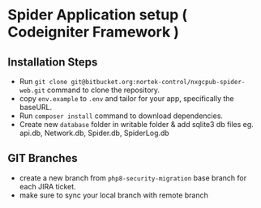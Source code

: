 # Spider Application setup ( Codeigniter Framework )

## Installation Steps

- Run `git clone git@bitbucket.org:nortek-control/nxgcpub-spider-web.git` command to clone the repository.
- copy `env.example` to `.env` and tailor for your app, specifically the baseURL. 
- Run `composer install` command to download dependencies.
- Create new `database` folder in writable folder & add sqlite3 db files eg. api.db, Network.db, Spider.db, SpiderLog.db

## GIT Branches
- create a new branch from `php8-security-migration` base branch for each JIRA ticket.
- make sure to sync your local branch with remote branch